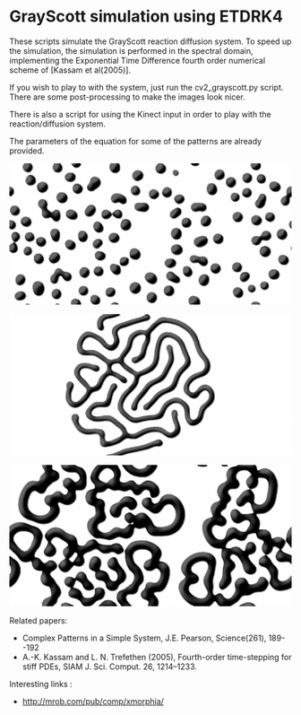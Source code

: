 # GrayScott simulation using ETDRK4

These scripts simulate the GrayScott reaction diffusion system. To speed up the simulation, the simulation is performed in the spectral domain, implementing the Exponential Time Difference fourth order numerical scheme of [Kassam et al(2005)].

If you wish to play to with the system, just run the cv2_grayscott.py script. There are some post-processing to make the images look nicer.

There is also a script for using the Kinect input in order to play with the reaction/diffusion system.

The parameters of the equation for some of the patterns are already provided.

![Solitons](https://raw.githubusercontent.com/jeremyfix/GrayScott/master/u-solitons.png)

![Worms](https://raw.githubusercontent.com/jeremyfix/GrayScott/master/u-worms.png)

![Spirals](https://raw.githubusercontent.com/jeremyfix/GrayScott/master/u-spirals.png)

Related papers:
- Complex Patterns in a Simple System, J.E. Pearson, Science(261), 189--192
- A.-K. Kassam and L. N. Trefethen (2005), Fourth-order time-stepping for stiff PDEs, SIAM J. Sci. Comput. 26, 1214–1233.


Interesting links : 
- http://mrob.com/pub/comp/xmorphia/
